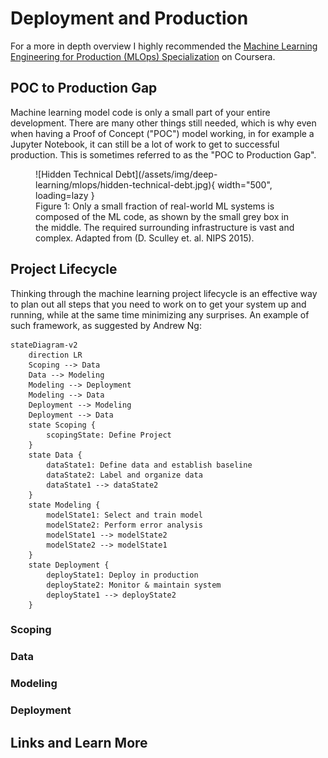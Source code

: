 # Deployment and Production

For a more in depth overview I highly recommended the [Machine Learning Engineering for Production (MLOps) Specialization](https://www.coursera.org/specializations/machine-learning-engineering-for-production-mlops) on Coursera.

## POC to Production Gap

Machine learning model code is only a small part of your entire development. There are many other things still needed, which is why even when having a Proof of Concept ("POC") model working, in for example a Jupyter Notebook, it can still be a lot of work to get to successful production. This is sometimes referred to as the "POC to Production Gap".

<figure markdown>
  ![Hidden Technical Debt](/assets/img/deep-learning/mlops/hidden-technical-debt.jpg){ width="500", loading=lazy }
  <figcaption>Figure 1: Only a small fraction of real-world ML systems is composed of the ML code, as shown by the small grey box in the middle. The required surrounding infrastructure is vast and complex. Adapted from (D. Sculley et. al. NIPS 2015).</figcaption>
</figure>

## Project Lifecycle

Thinking through the machine learning project lifecycle is an effective way to plan out all steps that you need to work on to get your system up and running, while at the same time minimizing any surprises. An example of such framework, as suggested by Andrew Ng:

```mermaid
stateDiagram-v2
    direction LR
    Scoping --> Data
    Data --> Modeling
    Modeling --> Deployment
    Modeling --> Data
    Deployment --> Modeling
    Deployment --> Data
    state Scoping {
        scopingState: Define Project
    }
    state Data {
        dataState1: Define data and establish baseline
        dataState2: Label and organize data
        dataState1 --> dataState2
    }
    state Modeling {
        modelState1: Select and train model
        modelState2: Perform error analysis
        modelState1 --> modelState2
        modelState2 --> modelState1
    }
    state Deployment {
        deployState1: Deploy in production
        deployState2: Monitor & maintain system
        deployState1 --> deployState2
    }
```

### Scoping

### Data

### Modeling

### Deployment

## Links and Learn More

[^1]:
    D. Sculley, Gary Holt, Daniel Golovin, Eugene Davydov, Todd Phillips, Dietmar Ebner, Vinay Chaudhary, Michael Young, Jean-François Crespo, Dan Dennison. Technical Debt in Machine Learning Systems, NIPS 2015. URL https://papers.nips.cc/paper/2015/hash/86df7dcfd896fcaf2674f757a2463eba-Abstract.html